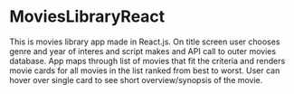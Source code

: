 # MoviesLibraryReact

This is movies library app made in React.js. On title screen user chooses genre and year of interes and script makes and API call to outer
movies database. App maps through list of movies that fit the criteria and renders movie cards for all movies in the list ranked from best to worst. User can hover
over single card to see short overview/synopsis of the movie.

